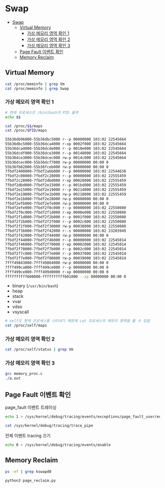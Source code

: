 # Swap

- [Swap](#swap)
  - [Virtual Memory](#virtual-memory)
    - [가상 메모리 영역 확인 1](#가상-메모리-영역-확인-1)
    - [가상 메모리 영역 확인 2](#가상-메모리-영역-확인-2)
    - [가상 메모리 영역 확인 3](#가상-메모리-영역-확인-3)
  - [Page Fault 이벤트 확인](#page-fault-이벤트-확인)
  - [Memory Reclaim](#memory-reclaim)

## Virtual Memory

```sh
cat /proc/meminfo | grep Vm
cat /proc/meminfo | grep Swap
```

### 가상 메모리 영역 확인 1

```sh
# 현재 프로세스인 /bin/bash의 PID 출력
echo $$
```

```sh
cat /proc/$$/maps
cat /proc/$PID/maps

55b36db96000-55b36dbc5000 r--p 00000000 103:02 22545664                  /usr/bin/bash
55b36dbc5000-55b36dca4000 r-xp 0002f000 103:02 22545664                  /usr/bin/bash
55b36dca4000-55b36dcde000 r--p 0010e000 103:02 22545664                  /usr/bin/bash
55b36dcdf000-55b36dce3000 r--p 00148000 103:02 22545664                  /usr/bin/bash
55b36dce3000-55b36dcec000 rw-p 0014c000 103:02 22545664                  /usr/bin/bash
55b36dcec000-55b36dcf7000 rw-p 00000000 00:00 0 
55b36fb82000-55b36fceb000 rw-p 00000000 00:00 0                          [heap]
7fbdf2400000-7fbdf2abb000 r--p 00000000 103:02 22544638                  /usr/lib/locale/locale-archive
7fbdf2c00000-7fbdf2c28000 r--p 00000000 103:02 22555459                  /usr/lib/x86_64-linux-gnu/libc.so.6
7fbdf2c28000-7fbdf2dbd000 r-xp 00028000 103:02 22555459                  /usr/lib/x86_64-linux-gnu/libc.so.6
7fbdf2dbd000-7fbdf2e15000 r--p 001bd000 103:02 22555459                  /usr/lib/x86_64-linux-gnu/libc.so.6
7fbdf2e15000-7fbdf2e19000 r--p 00214000 103:02 22555459                  /usr/lib/x86_64-linux-gnu/libc.so.6
7fbdf2e19000-7fbdf2e1b000 rw-p 00218000 103:02 22555459                  /usr/lib/x86_64-linux-gnu/libc.so.6
7fbdf2e1b000-7fbdf2e28000 rw-p 00000000 00:00 0 
7fbdf2efb000-7fbdf2efe000 rw-p 00000000 00:00 0 
7fbdf2efe000-7fbdf2f0c000 r--p 00000000 103:02 22550080                  /usr/lib/x86_64-linux-gnu/libtinfo.so.6.3
7fbdf2f0c000-7fbdf2f1d000 r-xp 0000e000 103:02 22550080                  /usr/lib/x86_64-linux-gnu/libtinfo.so.6.3
7fbdf2f1d000-7fbdf2f2b000 r--p 0001f000 103:02 22550080                  /usr/lib/x86_64-linux-gnu/libtinfo.so.6.3
7fbdf2f2b000-7fbdf2f2f000 r--p 0002c000 103:02 22550080                  /usr/lib/x86_64-linux-gnu/libtinfo.so.6.3
7fbdf2f2f000-7fbdf2f30000 rw-p 00030000 103:02 22550080                  /usr/lib/x86_64-linux-gnu/libtinfo.so.6.3
7fbdf2f3b000-7fbdf2f42000 r--s 00000000 103:02 23203949                  /usr/lib/x86_64-linux-gnu/gconv/gconv-modules.cache
7fbdf2f42000-7fbdf2f44000 rw-p 00000000 00:00 0 
7fbdf2f44000-7fbdf2f46000 r--p 00000000 103:02 22545014                  /usr/lib/x86_64-linux-gnu/ld-linux-x86-64.so.2
7fbdf2f46000-7fbdf2f70000 r-xp 00002000 103:02 22545014                  /usr/lib/x86_64-linux-gnu/ld-linux-x86-64.so.2
7fbdf2f70000-7fbdf2f7b000 r--p 0002c000 103:02 22545014                  /usr/lib/x86_64-linux-gnu/ld-linux-x86-64.so.2
7fbdf2f7c000-7fbdf2f7e000 r--p 00037000 103:02 22545014                  /usr/lib/x86_64-linux-gnu/ld-linux-x86-64.so.2
7fbdf2f7e000-7fbdf2f80000 rw-p 00039000 103:02 22545014                  /usr/lib/x86_64-linux-gnu/ld-linux-x86-64.so.2
7fff49843000-7fff49864000 rw-p 00000000 00:00 0                          [stack]
7fff499ca000-7fff499ce000 r--p 00000000 00:00 0                          [vvar]
7fff499ce000-7fff499d0000 r-xp 00000000 00:00 0                          [vdso]
ffffffffff600000-ffffffffff601000 --xp 00000000 00:00 0                  [vsyscall]
```

- binary (`/usr/bin/bash`)
- heap
- stack
- vvar
- vdso
- vsyscall

```sh
# self도 현재 프로세스를 나타내기 때문에 cat 프로세스의 메모리 영역을 볼 수 있음
cat /proc/self/maps
```

### 가상 메모리 영역 확인 2

```sh
cat /proc/self/status | grep Vm
```

### 가상 메모리 영역 확인 3

```sh
gcc memory_proc.c
./a.out
```

## Page Fault 이벤트 확인

page_fault 이벤트 트레이싱

```sh
echo 1 > /sys/kernel/debug/tracing/events/exceptions/page_fault_user/enable
```

```sh
cat /sys/kernel/debug/tracing/trace_pipe
```

전체 이벤트 tracing 끄기

```sh
echo 0 > /sys/kernel/debug/tracing/events/enable
```

## Memory Reclaim

```sh
ps -ef | grep kswapd0
```

```sh
python3 page_reclaim.py
```
